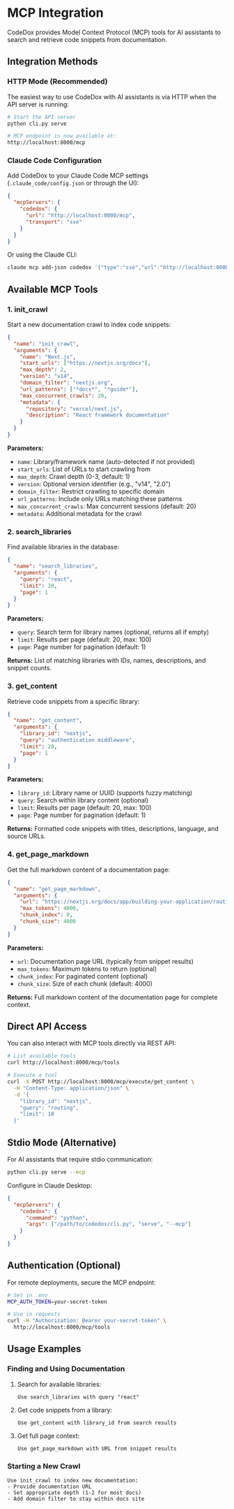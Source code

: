 # MCP Integration

CodeDox provides Model Context Protocol (MCP) tools for AI assistants to search and retrieve code snippets from documentation.

## Integration Methods

### HTTP Mode (Recommended)
The easiest way to use CodeDox with AI assistants is via HTTP when the API server is running:

```bash
# Start the API server
python cli.py serve

# MCP endpoint is now available at:
http://localhost:8000/mcp
```

### Claude Code Configuration
Add CodeDox to your Claude Code MCP settings (`.claude_code/config.json` or through the UI):

```json
{
  "mcpServers": {
    "codedox": {
      "url": "http://localhost:8000/mcp",
      "transport": "sse"
    }
  }
}
```

Or using the Claude CLI:
```bash
claude mcp add-json codedox '{"type":"sse","url":"http://localhost:8000/mcp"}'
```

## Available MCP Tools

### 1. init_crawl
Start a new documentation crawl to index code snippets:

```json
{
  "name": "init_crawl",
  "arguments": {
    "name": "Next.js",
    "start_urls": ["https://nextjs.org/docs"],
    "max_depth": 2,
    "version": "v14",
    "domain_filter": "nextjs.org",
    "url_patterns": ["*docs*", "*guide*"],
    "max_concurrent_crawls": 20,
    "metadata": {
      "repository": "vercel/next.js",
      "description": "React framework documentation"
    }
  }
}
```

**Parameters:**
- `name`: Library/framework name (auto-detected if not provided)
- `start_urls`: List of URLs to start crawling from
- `max_depth`: Crawl depth (0-3, default: 1)
- `version`: Optional version identifier (e.g., "v14", "2.0")
- `domain_filter`: Restrict crawling to specific domain
- `url_patterns`: Include only URLs matching these patterns
- `max_concurrent_crawls`: Max concurrent sessions (default: 20)
- `metadata`: Additional metadata for the crawl

### 2. search_libraries
Find available libraries in the database:

```json
{
  "name": "search_libraries",
  "arguments": {
    "query": "react",
    "limit": 20,
    "page": 1
  }
}
```

**Parameters:**
- `query`: Search term for library names (optional, returns all if empty)
- `limit`: Results per page (default: 20, max: 100)
- `page`: Page number for pagination (default: 1)

**Returns:** List of matching libraries with IDs, names, descriptions, and snippet counts.

### 3. get_content
Retrieve code snippets from a specific library:

```json
{
  "name": "get_content",
  "arguments": {
    "library_id": "nextjs",
    "query": "authentication middleware",
    "limit": 20,
    "page": 1
  }
}
```

**Parameters:**
- `library_id`: Library name or UUID (supports fuzzy matching)
- `query`: Search within library content (optional)
- `limit`: Results per page (default: 20, max: 100)
- `page`: Page number for pagination (default: 1)

**Returns:** Formatted code snippets with titles, descriptions, language, and source URLs.

### 4. get_page_markdown
Get the full markdown content of a documentation page:

```json
{
  "name": "get_page_markdown",
  "arguments": {
    "url": "https://nextjs.org/docs/app/building-your-application/routing",
    "max_tokens": 4000,
    "chunk_index": 0,
    "chunk_size": 4000
  }
}
```

**Parameters:**
- `url`: Documentation page URL (typically from snippet results)
- `max_tokens`: Maximum tokens to return (optional)
- `chunk_index`: For paginated content (optional)
- `chunk_size`: Size of each chunk (default: 4000)

**Returns:** Full markdown content of the documentation page for complete context.

## Direct API Access
You can also interact with MCP tools directly via REST API:

```bash
# List available tools
curl http://localhost:8000/mcp/tools

# Execute a tool
curl -X POST http://localhost:8000/mcp/execute/get_content \
  -H "Content-Type: application/json" \
  -d '{
    "library_id": "nextjs",
    "query": "routing",
    "limit": 10
  }'
```

## Stdio Mode (Alternative)
For AI assistants that require stdio communication:

```bash
python cli.py serve --mcp
```

Configure in Claude Desktop:
```json
{
  "mcpServers": {
    "codedox": {
      "command": "python",
      "args": ["/path/to/codedox/cli.py", "serve", "--mcp"]
    }
  }
}
```

## Authentication (Optional)
For remote deployments, secure the MCP endpoint:

```bash
# Set in .env
MCP_AUTH_TOKEN=your-secret-token

# Use in requests
curl -H "Authorization: Bearer your-secret-token" \
  http://localhost:8000/mcp/tools
```

## Usage Examples

### Finding and Using Documentation
1. Search for available libraries:
   ```
   Use search_libraries with query "react"
   ```

2. Get code snippets from a library:
   ```
   Use get_content with library_id from search results
   ```

3. Get full page context:
   ```
   Use get_page_markdown with URL from snippet results
   ```

### Starting a New Crawl
```
Use init_crawl to index new documentation:
- Provide documentation URL
- Set appropriate depth (1-2 for most docs)
- Add domain filter to stay within docs site
```